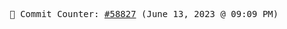 <p align="center">
    <samp>
        📮 Commit Counter: <a href="https://github.com/Javascript-void0/Javascript-void0/commits/main">#58827</a> (June 13, 2023 @ 09:09 PM)
    </samp>
</p>